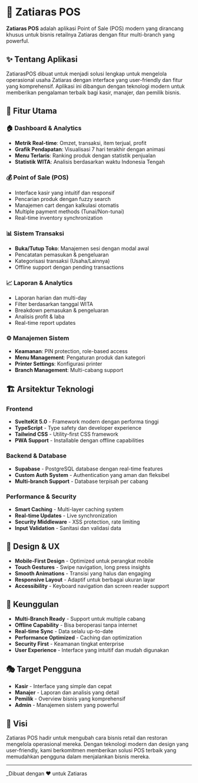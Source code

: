 # 🍹 Zatiaras POS

**Zatiaras POS** adalah aplikasi Point of Sale (POS) modern yang dirancang khusus untuk bisnis retailnya Zatiaras dengan fitur multi-branch yang powerful.

## ✨ Tentang Aplikasi

ZatiarasPOS dibuat untuk menjadi solusi lengkap untuk mengelola operasional usaha Zatiaras dengan interface yang user-friendly dan fitur yang komprehensif. Aplikasi ini dibangun dengan teknologi modern untuk memberikan pengalaman terbaik bagi kasir, manajer, dan pemilik bisnis.

## 🎯 Fitur Utama

### 🏠 Dashboard & Analytics

- **Metrik Real-time**: Omzet, transaksi, item terjual, profit
- **Grafik Pendapatan**: Visualisasi 7 hari terakhir dengan animasi
- **Menu Terlaris**: Ranking produk dengan statistik penjualan
- **Statistik WITA**: Analisis berdasarkan waktu Indonesia Tengah

### 💰 Point of Sale (POS)

- Interface kasir yang intuitif dan responsif
- Pencarian produk dengan fuzzy search
- Manajemen cart dengan kalkulasi otomatis
- Multiple payment methods (Tunai/Non-tunai)
- Real-time inventory synchronization

### 📊 Sistem Transaksi

- **Buka/Tutup Toko**: Manajemen sesi dengan modal awal
- Pencatatan pemasukan & pengeluaran
- Kategorisasi transaksi (Usaha/Lainnya)
- Offline support dengan pending transactions

### 📈 Laporan & Analytics

- Laporan harian dan multi-day
- Filter berdasarkan tanggal WITA
- Breakdown pemasukan & pengeluaran
- Analisis profit & laba
- Real-time report updates

### ⚙️ Manajemen Sistem

- **Keamanan**: PIN protection, role-based access
- **Menu Management**: Pengaturan produk dan kategori
- **Printer Settings**: Konfigurasi printer
- **Branch Management**: Multi-cabang support

## 🏗️ Arsitektur Teknologi

### Frontend

- **SvelteKit 5.0** - Framework modern dengan performa tinggi
- **TypeScript** - Type safety dan developer experience
- **Tailwind CSS** - Utility-first CSS framework
- **PWA Support** - Installable dengan offline capabilities

### Backend & Database

- **Supabase** - PostgreSQL database dengan real-time features
- **Custom Auth System** - Authentication yang aman dan fleksibel
- **Multi-branch Support** - Database terpisah per cabang

### Performance & Security

- **Smart Caching** - Multi-layer caching system
- **Real-time Updates** - Live synchronization
- **Security Middleware** - XSS protection, rate limiting
- **Input Validation** - Sanitasi dan validasi data

## 🎨 Design & UX

- **Mobile-First Design** - Optimized untuk perangkat mobile
- **Touch Gestures** - Swipe navigation, long press insights
- **Smooth Animations** - Transisi yang halus dan engaging
- **Responsive Layout** - Adaptif untuk berbagai ukuran layar
- **Accessibility** - Keyboard navigation dan screen reader support

## 🚀 Keunggulan

- **Multi-Branch Ready** - Support untuk multiple cabang
- **Offline Capability** - Bisa beroperasi tanpa internet
- **Real-time Sync** - Data selalu up-to-date
- **Performance Optimized** - Caching dan optimization
- **Security First** - Keamanan tingkat enterprise
- **User Experience** - Interface yang intuitif dan mudah digunakan

## 🎭 Target Pengguna

- **Kasir** - Interface yang simple dan cepat
- **Manajer** - Laporan dan analisis yang detail
- **Pemilik** - Overview bisnis yang komprehensif
- **Admin** - Manajemen sistem yang powerful

## 🌟 Visi

Zatiaras POS hadir untuk mengubah cara bisnis retail dan restoran mengelola operasional mereka. Dengan teknologi modern dan design yang user-friendly, kami berkomitmen memberikan solusi POS terbaik yang memudahkan pengguna dalam menjalankan bisnis mereka.

---

_Dibuat dengan ❤️ untuk Zatiaras
